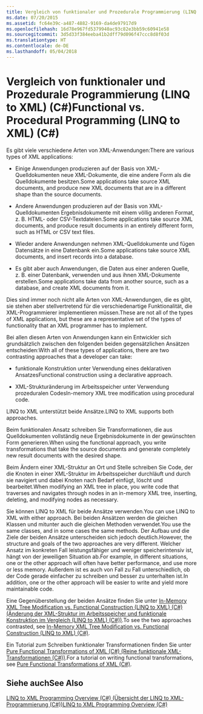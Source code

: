 ```yaml
---
title: Vergleich von funktionaler und Prozedurale Programmierung (LINQ to XML) (C#)
ms.date: 07/20/2015
ms.assetid: fc64e39c-a487-4882-9169-da4de97917d9
ms.openlocfilehash: 16d78e967fd5379940ac93c82e3bb59c60941e58
ms.sourcegitcommit: 3d5d33f384eeba41b2dff79d096f47ccc8d8f03d
ms.translationtype: HT
ms.contentlocale: de-DE
ms.lasthandoff: 05/04/2018
---
```

# <a name="functional-vs-procedural-programming-linq-to-xml-c"></a><span data-ttu-id="04c59-102">Vergleich von funktionaler und Prozedurale Programmierung (LINQ to XML) (C#)</span><span class="sxs-lookup"><span data-stu-id="04c59-102">Functional vs. Procedural Programming (LINQ to XML) (C#)</span></span>
<span data-ttu-id="04c59-103">Es gibt viele verschiedene Arten von XML-Anwendungen:</span><span class="sxs-lookup"><span data-stu-id="04c59-103">There are various types of XML applications:</span></span>  
  
-   <span data-ttu-id="04c59-104">Einige Anwendungen produzieren auf der Basis von XML-Quelldokumenten neue XML-Dokumente, die eine andere Form als die Quelldokumente besitzen.</span><span class="sxs-lookup"><span data-stu-id="04c59-104">Some applications take source XML documents, and produce new XML documents that are in a different shape than the source documents.</span></span>  
  
-   <span data-ttu-id="04c59-105">Andere Anwendungen produzieren auf der Basis von XML-Quelldokumenten Ergebnisdokumente mit einem völlig anderen Format, z. B. HTML- oder CSV-Textdateien.</span><span class="sxs-lookup"><span data-stu-id="04c59-105">Some applications take source XML documents, and produce result documents in an entirely different form, such as HTML or CSV text files.</span></span>  
  
-   <span data-ttu-id="04c59-106">Wieder andere Anwendungen nehmen XML-Quelldokumente und fügen Datensätze in eine Datenbank ein.</span><span class="sxs-lookup"><span data-stu-id="04c59-106">Some applications take source XML documents, and insert records into a database.</span></span>  
  
-   <span data-ttu-id="04c59-107">Es gibt aber auch Anwendungen, die Daten aus einer anderen Quelle, z. B. einer Datenbank, verwenden und aus ihnen XML-Dokumente erstellen.</span><span class="sxs-lookup"><span data-stu-id="04c59-107">Some applications take data from another source, such as a database, and create XML documents from it.</span></span>  
  
 <span data-ttu-id="04c59-108">Dies sind immer noch nicht alle Arten von XML-Anwendungen, die es gibt, sie stehen aber stellvertretend für die verschiedenartige Funktionalität, die XML-Programmierer implementieren müssen.</span><span class="sxs-lookup"><span data-stu-id="04c59-108">These are not all of the types of XML applications, but these are a representative set of the types of functionality that an XML programmer has to implement.</span></span>  
  
 <span data-ttu-id="04c59-109">Bei allen diesen Arten von Anwendungen kann ein Entwickler sich grundsätzlich zwischen den folgenden beiden gegensätzlichen Ansätzen entscheiden:</span><span class="sxs-lookup"><span data-stu-id="04c59-109">With all of these types of applications, there are two contrasting approaches that a developer can take:</span></span>  
  
-   <span data-ttu-id="04c59-110">funktionale Konstruktion unter Verwendung eines deklarativen Ansatzes</span><span class="sxs-lookup"><span data-stu-id="04c59-110">Functional construction using a declarative approach.</span></span>  
  
-   <span data-ttu-id="04c59-111">XML-Strukturänderung im Arbeitsspeicher unter Verwendung prozeduralen Codes</span><span class="sxs-lookup"><span data-stu-id="04c59-111">In-memory XML tree modification using procedural code.</span></span>  
  
 <span data-ttu-id="04c59-112">LINQ to XML unterstützt beide Ansätze.</span><span class="sxs-lookup"><span data-stu-id="04c59-112">LINQ to XML supports both approaches.</span></span>  
  
 <span data-ttu-id="04c59-113">Beim funktionalen Ansatz schreiben Sie Transformationen, die aus Quelldokumenten vollständig neue Ergebnisdokumente in der gewünschten Form generieren.</span><span class="sxs-lookup"><span data-stu-id="04c59-113">When using the functional approach, you write transformations that take the source documents and generate completely new result documents with the desired shape.</span></span>  
  
 <span data-ttu-id="04c59-114">Beim Ändern einer XML-Struktur an Ort und Stelle schreiben Sie Code, der die Knoten in einer XML-Struktur im Arbeitsspeicher durchläuft und durch sie navigiert und dabei Knoten nach Bedarf einfügt, löscht und bearbeitet.</span><span class="sxs-lookup"><span data-stu-id="04c59-114">When modifying an XML tree in place, you write code that traverses and navigates through nodes in an in-memory XML tree, inserting, deleting, and modifying nodes as necessary.</span></span>  
  
 <span data-ttu-id="04c59-115">Sie können LINQ to XML für beide Ansätze verwenden.</span><span class="sxs-lookup"><span data-stu-id="04c59-115">You can use LINQ to XML with either approach.</span></span> <span data-ttu-id="04c59-116">Bei beiden Ansätzen werden die gleichen Klassen und mitunter auch die gleichen Methoden verwendet.</span><span class="sxs-lookup"><span data-stu-id="04c59-116">You use the same classes, and in some cases the same methods.</span></span> <span data-ttu-id="04c59-117">Der Aufbau und die Ziele der beiden Ansätze unterscheiden sich jedoch deutlich.</span><span class="sxs-lookup"><span data-stu-id="04c59-117">However, the structure and goals of the two approaches are very different.</span></span> <span data-ttu-id="04c59-118">Welcher Ansatz im konkreten Fall leistungsfähiger und weniger speicherintensiv ist, hängt von der jeweiligen Situation ab.</span><span class="sxs-lookup"><span data-stu-id="04c59-118">For example, in different situations, one or the other approach will often have better performance, and use more or less memory.</span></span> <span data-ttu-id="04c59-119">Außerdem ist es auch von Fall zu Fall unterschiedlich, ob der Code gerade einfacher zu schreiben und besser zu unterhalten ist.</span><span class="sxs-lookup"><span data-stu-id="04c59-119">In addition, one or the other approach will be easier to write and yield more maintainable code.</span></span>  
  
 <span data-ttu-id="04c59-120">Eine Gegenüberstellung der beiden Ansätze finden Sie unter [In-Memory XML Tree Modification vs. Functional Construction (LINQ to XML) (C#) (Änderung der XML-Struktur im Arbeitsspeicher und funktionale Konstruktion im Vergleich (LINQ to XML) (C#))](../../../../csharp/programming-guide/concepts/linq/in-memory-xml-tree-modification-vs-functional-construction-linq-to-xml.md).</span><span class="sxs-lookup"><span data-stu-id="04c59-120">To see the two approaches contrasted, see [In-Memory XML Tree Modification vs. Functional Construction (LINQ to XML) (C#)](../../../../csharp/programming-guide/concepts/linq/in-memory-xml-tree-modification-vs-functional-construction-linq-to-xml.md).</span></span>  
  
 <span data-ttu-id="04c59-121">Ein Tutorial zum Schreiben funktionaler Transformationen finden Sie unter [Pure Functional Transformations of XML (C#) (Reine funktionale XML-Transformationen (C#))](../../../../csharp/programming-guide/concepts/linq/pure-functional-transformations-of-xml.md).</span><span class="sxs-lookup"><span data-stu-id="04c59-121">For a tutorial on writing functional transformations, see [Pure Functional Transformations of XML (C#)](../../../../csharp/programming-guide/concepts/linq/pure-functional-transformations-of-xml.md).</span></span>  
  
## <a name="see-also"></a><span data-ttu-id="04c59-122">Siehe auch</span><span class="sxs-lookup"><span data-stu-id="04c59-122">See Also</span></span>  
 [<span data-ttu-id="04c59-123">LINQ to XML Programming Overview (C#) (Übersicht der LINQ to XML-Programmierung (C#))</span><span class="sxs-lookup"><span data-stu-id="04c59-123">LINQ to XML Programming Overview (C#)</span></span>](../../../../csharp/programming-guide/concepts/linq/linq-to-xml-programming-overview.md)
